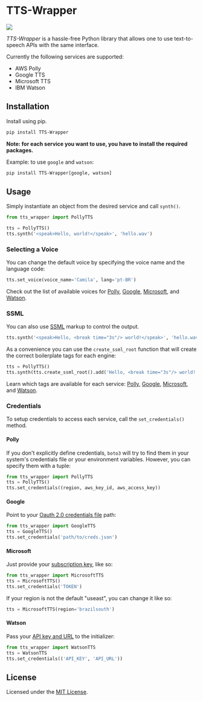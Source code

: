 # TTS-Wrapper

![](https://github.com/mediatechlab/tts-wrapper/workflows/Python%20package/badge.svg)

_TTS-Wrapper_ is a hassle-free Python library that allows one to use text-to-speech APIs with the same interface.

Currently the following services are supported:

- AWS Polly
- Google TTS
- Microsoft TTS
- IBM Watson

## Installation

Install using pip.

```sh
pip install TTS-Wrapper
```

**Note: for each service you want to use, you have to install the required packages.**

Example: to use `google` and `watson`:

```sh
pip install TTS-Wrapper[google, watson]
```

## Usage

Simply instantiate an object from the desired service and call `synth()`.

```Python
from tts_wrapper import PollyTTS

tts = PollyTTS()
tts.synth('<speak>Hello, world!</speak>', 'hello.wav')
```

### Selecting a Voice

You can change the default voice by specifying the voice name and the language code:

```Python
tts.set_voice(voice_name='Camila', lang='pt-BR')
```

Check out the list of available voices for [Polly](https://docs.aws.amazon.com/polly/latest/dg/voicelist.html), [Google](https://cloud.google.com/text-to-speech/docs/voices), [Microsoft](https://docs.microsoft.com/en-us/azure/cognitive-services/speech-service/rest-text-to-speech#get-a-list-of-voices), and [Watson](https://cloud.ibm.com/docs/text-to-speech?topic=text-to-speech-voices).

### SSML

You can also use [SSML](https://en.wikipedia.org/wiki/Speech_Synthesis_Markup_Language) markup to control the output.

```Python
tts.synth('<speak>Hello, <break time="3s"/> world!</speak>', 'hello.wav')
```

As a convenience you can use the `create_ssml_root` function that will create the correct boilerplate tags for each engine:

```Python
tts = PollyTTS()
tts.synth(tts.create_ssml_root().add('Hello, <break time="3s"/> world!'), 'hello.wav')
```

Learn which tags are available for each service: [Polly](https://docs.aws.amazon.com/polly/latest/dg/supportedtags.html), [Google](https://cloud.google.com/text-to-speech/docs/ssml), [Microsoft](https://docs.microsoft.com/en-us/cortana/skills/speech-synthesis-markup-language), and [Watson](https://cloud.ibm.com/docs/text-to-speech?topic=text-to-speech-ssml).

### Credentials

To setup credentials to access each service, call the `set_credentials()` method.

#### Polly

If you don't explicitly define credentials, `boto3` will try to find them in your system's credentials file or your environment variables. However, you can specify them with a tuple:

```Python
from tts_wrapper import PollyTTS
tts = PollyTTS()
tts.set_credentials((region, aws_key_id, aws_access_key))
```

#### Google

Point to your [Oauth 2.0 credentials file](https://developers.google.com/identity/protocols/OAuth2) path:

```Python
from tts_wrapper import GoogleTTS
tts = GoogleTTS()
tts.set_credentials('path/to/creds.json')
```

#### Microsoft

Just provide your [subscription key](https://docs.microsoft.com/en-us/azure/cognitive-services/speech-service/rest-text-to-speech#authentication), like so:

```Python
from tts_wrapper import MicrosoftTTS
tts = MicrosoftTTS()
tts.set_credentials('TOKEN')
```

If your region is not the default "useast", you can change it like so:

```Python
tts = MicrosoftTTS(region='brazilsouth')
```

#### Watson

Pass your [API key and URL](https://cloud.ibm.com/apidocs/text-to-speech/text-to-speech#authentication) to the initializer:

```Python
from tts_wrapper import WatsonTTS
tts = WatsonTTS
tts.set_credentials(('API_KEY', 'API_URL'))
```

## License

Licensed under the [MIT License](./LICENSE).
